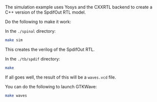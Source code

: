 The simulation example uses Yosys and the CXXRTL backend
to create a C++ version of the SpdifOut RTL model.

Do the following to make it work:

In the `./spinal` directory:
```sh
make sim
```

This creates the verilog of the SpdifOut RTL.

In the `./tb/spdif` directory:
```sh
make
```

If all goes well, the result of this will be a `waves.vcd` file.

You can do the following to launch GTKWave:
```sh
make waves
```

